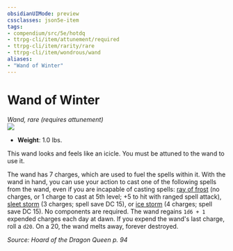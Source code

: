 ```yaml
---
obsidianUIMode: preview
cssclasses: json5e-item
tags:
- compendium/src/5e/hotdq
- ttrpg-cli/item/attunement/required
- ttrpg-cli/item/rarity/rare
- ttrpg-cli/item/wondrous/wand
aliases: 
- "Wand of Winter"
---
```

# Wand of Winter
*Wand, rare (requires attunement)*  
![](/3-Mechanics/CLI/items/img/wand-of-winter.webp#right)  

- **Weight**: 1.0 lbs.

This wand looks and feels like an icicle. You must be attuned to the wand to use it.

The wand has 7 charges, which are used to fuel the spells within it. With the wand in hand, you can use your action to cast one of the following spells from the wand, even if you are incapable of casting spells: [ray of frost](/3-Mechanics/CLI/spells/ray-of-frost.md) (no charges, or 1 charge to cast at 5th level; +5 to hit with ranged spell attack), [sleet storm](/3-Mechanics/CLI/spells/sleet-storm.md) (3 charges; spell save DC 15), or [ice storm](/3-Mechanics/CLI/spells/ice-storm.md) (4 charges; spell save DC 15). No components are required. The wand regains `1d6 + 1` expended charges each day at dawn. If you expend the wand's last charge, roll a `d20`. On a 20, the wand melts away, forever destroyed.

*Source: Hoard of the Dragon Queen p. 94*